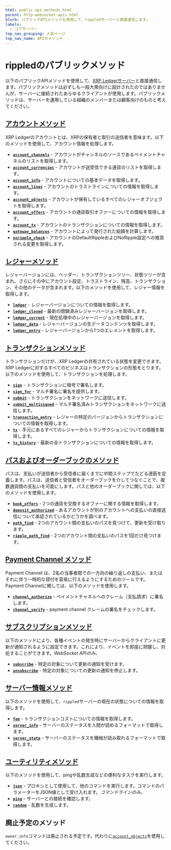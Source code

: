 ```yaml
---
html: public-api-methods.html
parent: http-websocket-apis.html
blurb: パブリックAPIメソッドを使用して、rippledサーバーと直接通信します。
labels:
  - コアサーバー
top_nav_grouping: 人気ページ
top_nav_name: APIのメソッド
---
```

# rippledのパブリックメソッド

以下のパブリックAPIメソッドを使用して、[XRP Ledgerサーバー](xrpl-servers.html)と直接通信します。パブリックメソッドは必ずしも一般大衆向けに設計されたのではありませんが、サーバーに接続されたあらゆるクライアントが使用します。パブリックメソッドは、サーバーを運用している組織のメンバーまたは顧客向けのものと考えてください。


## [アカウントメソッド](account-methods.html)

XRP Ledgerのアカウントとは、XRPの保有者と取引の送信者を意味ます。以下のメソッドを使用して、アカウント情報を処理します。

* **[`account_channels`](account_channels.html)** - アカウントがチャンネルのソースであるペイメントチャネルのリストを取得します。
* **[`account_currencies`](account_currencies.html)** - アカウントが送受信できる通貨のリストを取得します。
* **[`account_info`](account_info.html)** - アカウントについての基本データを取得します。
* **[`account_lines`](account_lines.html)** - アカウントのトラストラインについての情報を取得します。
* **[`account_objects`](account_objects.html)** - アカウントが保有しているすべてのレジャーオブジェクトを取得します。
* **[`account_offers`](account_offers.html)** - アカウントの通貨取引オファーについての情報を取得します。
* **[`account_tx`](account_tx.html)** - アカウントのトランザクションについての情報を取得します。
* **[`gateway_balances`](gateway_balances.html)** - アカウントによって発行された総額を計算します。
* **[`noripple_check`](noripple_check.html)** - アカウントのDefaultRippleおよびNoRipple設定への推奨される変更を取得します。


## [レジャーメソッド](ledger-methods.html)

レジャーバージョンには、ヘッダー、トランザクションツリー、状態ツリーが含まれ、さらにその中にアカウント設定、トラストライン、残高、トランザクション、その他のデータが含まれます。以下のメソッドを使用して、レジャー情報を取得します。

* **[`ledger`](ledger.html)** - レジャーバージョンについての情報を取得します。
* **[`ledger_closed`](ledger_closed.html)** - 最新の閉鎖済みレジャーバージョンを取得します。
* **[`ledger_current`](ledger_current.html)** - 現在処理中のレジャーバージョンを取得します。
* **[`ledger_data`](ledger_data.html)** - レジャーバージョンの生データコンテンツを取得します。
* **[`ledger_entry`](ledger_entry.html)** - レジャーバージョンから1つのエレメントを取得します。


## [トランザクションメソッド](transaction-methods.html)

トランザクションだけが、XRP Ledgerの共有されている状態を変更できます。XRP Ledgerに対するすべてのビジネスはトランザクションの形態をとります。以下のメソッドを使用して、トランザクションを処理します。

* **[`sign`](sign.html)** - トランザクションに暗号で署名します。
* **[`sign_for`](sign_for.html)** - マルチ署名に署名を提供します。
* **[`submit`](submit.html)** - トランザクションをネットワークに送信します。
* **[`submit_multisigned`](submit_multisigned.html)** - マルチ署名済みトランザクションをネットワークに送信します。
* **[`transaction_entry`](transaction_entry.html)** - レジャーの特定のバージョンからトランザクションについての情報を取得します。
* **[`tx`](tx.html)** - 手元にあるすべてのレジャーからトランザクションについての情報を取得します。
* **[`tx_history`](tx_history.html)** - 最新の全トランザクションについての情報を取得します。


## [パスおよびオーダーブックのメソッド](path-and-order-book-methods.html)

パスは、支払いが送信者から受信者に届くまでに中間ステップでたどる道筋を定義します。パスは、送信者と受信者をオーダーブックを介してつなぐことで、複数通貨間の支払いを可能にします。パスと他のオーダーブックに関しては、以下のメソッドを使用します。

* **[`book_offers`](book_offers.html)** - 2つの通貨を交換するオファーに関する情報を取得します。
* **[`deposit_authorized`](deposit_authorized.html)** - あるアカウントが別のアカウントへの支払いの直接送信について承認されているかどうかを調べます。
* **[`path_find`](path_find.html)** - 2つのアカウント間の支払いのパスを見つけて、更新を受け取ります。
* **[`ripple_path_find`](ripple_path_find.html)** - 2つのアカウント間の支払いのパスを1回だけ見つけます。


## [Payment Channel メソッド](payment-channel-methods.html)

Payment Channel は、2名の当事者間での一方向の繰り返しの支払い、またはそれに伴う一時的な貸付を容易に行えるようにするためのツールです。Payment Channelに関しては、以下のメソッドを使用します。

* **[`channel_authorize`](channel_authorize.html)** - ペイメントチャネルへのクレーム（支払請求）に署名します。
* **[`channel_verify`](channel_verify.html)** - payment channel クレームの署名をチェックします。


## [サブスクリプションメソッド](subscription-methods.html)

以下のメソッドにより、各種イベントの発生時にサーバーからクライアントに更新が通知されるように設定できます。これにより、イベントを即座に把握し、対処することができます。_WebSocket APIのみ。_

* **[`subscribe`](subscribe.html)** - 特定の対象について更新の通知を受けます。
* **[`unsubscribe`](unsubscribe.html)** - 特定の対象についての更新の通知を停止します。


## [サーバー情報メソッド](server-info-methods.html)

以下のメソッドを使用して、`rippled`サーバーの現在の状態についての情報を取得します。

* **[`fee`](fee.html)** - トランザクションコストについての情報を取得します。
* **[`server_info`](server_info.html)** - サーバーのステータスを人間が読めるフォーマットで取得します。
* **[`server_state`](server_state.html)** - サーバーのステータスを機械が読み取れるフォーマットで取得します。


## [ユーティリティメソッド](utility-methods.html)

以下のメソッドを使用して、pingや乱数生成などの便利なタスクを実行します。

* **[`json`](json.html)** - プロキシとして使用して、他のコマンドを実行します。コマンドのパラメーターをJSON値として受け入れます。_コマンドラインのみ。_
* **[`ping`](ping.html)** - サーバーとの接続を確認します。
* **[`random`](random.html)** - 乱数を生成します。


## 廃止予定のメソッド

`owner_info`コマンドは廃止される予定です。代わりに[`account_objects`](account_objects.html)を使用してください。
